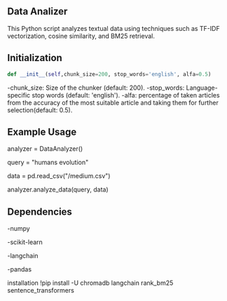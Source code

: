 ## Data Analizer 
This Python script analyzes textual data using techniques such as TF-IDF vectorization, cosine similarity, and BM25 retrieval.

## Initialization
```python
def __init__(self,chunk_size=200, stop_words='english', alfa=0.5)
```
-chunk_size: Size of the chunker (default: 200).
-stop_words: Language-specific stop words (default: 'english').
-alfa: percentage of taken articles from the accuracy of the most suitable article and taking them for further selection(default: 0.5).

## Example Usage

analyzer = DataAnalyzer()

query = "humans evolution" 

data = pd.read_csv("/medium.csv")  

analyzer.analyze_data(query, data)

## Dependencies
-numpy

-scikit-learn

-langchain 

-pandas

installation !pip install -U chromadb langchain  rank_bm25 sentence_transformers
